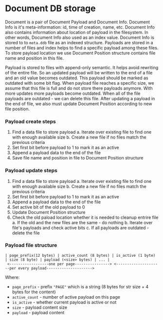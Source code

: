 # Document DB storage

Document is a pair of Document Payload and Document Info. Document Info is it's meta-information: id, time of creation, name, etc. Document Info also contains information about location of payload in the filesystem. In other words, Document Info also used as an index value. Document Info is stored to to `meta.ddb` file as an indexed structure. Payloads are stored in a number of files and index helps to find a specific payload among these files. To store payload location we use Document Position structure contains file name and position in this file.

Payload is stored to files with append-only semantic. It helps avoid rewriting of the entire file. So an updated payload will be written to the end of a file and an old value becomes outdated. This payload should be marked as outdated with some bit flag. When payload file reaches a specific size, we assume that this file is full and do not store there payloads anymore. With more updates more payloads become outdated. When all of the file payloads are outdated - we can delete this file. After updating a payload in the end of file, we also must update Document Position according to new file position.

### Payload create steps

1. Find a data file to store payload
    a. Iterate over existing file to find one with enough available size
    b. Create a new file if no files match the previous criteria
2. Set first bit before payload to 1 to mark it as an active
3. Append a payload data to the end of the file
4. Save file name and position in file to Document Position structure

### Payload update steps

1. Find a data file to store payload
    a. Iterate over existing file to find one with enough available size
    b. Create a new file if no files match the previous criteria
2. Set first bit before payload to 1 to mark it as an active
3. Append a payload data to the end of the file
4. Set active bit of the old payload to 0
5. Update Document Position structure
6. Check the old paload location whether it is needed to cleanup entrire file
    a. If the old and the new files are the same - do nothing
    b. Iterate over file's payloads and check active bits
    c. If all payloads are outdated - delete the file

### Payload file structure

```
| page_prefix(12 bytes) | active_count (8 bytes) | is_active (1 byte) | size (8 byte) | payload (<size> bytes) | ... |
 <------------------one per page----------------> <---------------------per every payload--------------------->
```

Where:
- `page_prefix` - prefix `"PAGE"` which is a string (8 bytes for str size + 4 bytes for the content)
- `active_count` - number of active payload on this page
- `is_active` - whether current payload is active or not
- `size` - payload content size
- `payload` - payload content
